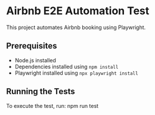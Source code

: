 # Airbnb E2E Automation Test

This project automates Airbnb booking using Playwright.

## Prerequisites

- Node.js installed
- Dependencies installed using `npm install`
- Playwright installed using `npx playwright install`

## Running the Tests

To execute the test, run:
npm run test

